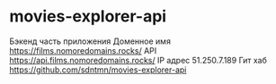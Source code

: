 # movies-explorer-api

Бэкенд часть приложения
Доменное имя https://films.nomoredomains.rocks/
API https://api.films.nomoredomains.rocks/
IP адрес 51.250.7.189
Гит хаб https://github.com/sdntmn/movies-explorer-api
